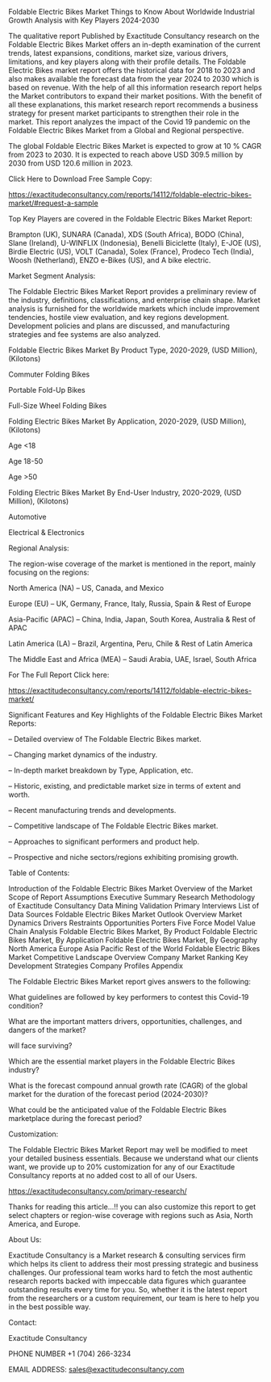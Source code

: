 Foldable Electric Bikes Market Things to Know About Worldwide Industrial Growth Analysis with Key Players 2024-2030

The qualitative report Published by Exactitude Consultancy research on the Foldable Electric Bikes Market offers an in-depth examination of the current trends, latest expansions, conditions, market size, various drivers, limitations, and key players along with their profile details. The Foldable Electric Bikes market report offers the historical data for 2018 to 2023 and also makes available the forecast data from the year 2024 to 2030 which is based on revenue. With the help of all this information research report helps the Market contributors to expand their market positions. With the benefit of all these explanations, this market research report recommends a business strategy for present market participants to strengthen their role in the market. This report analyzes the impact of the Covid 19 pandemic on the Foldable Electric Bikes Market from a Global and Regional perspective.

The global Foldable Electric Bikes Market is expected to grow at 10 % CAGR from 2023 to 2030. It is expected to reach above USD 309.5 million by 2030 from USD 120.6 million in 2023.

Click Here to Download Free Sample Copy:

https://exactitudeconsultancy.com/reports/14112/foldable-electric-bikes-market/#request-a-sample

Top Key Players are covered in the Foldable Electric Bikes Market Report:

Brampton (UK), SUNARA (Canada), XDS (South Africa), BODO (China), Slane (Ireland), U-WINFLIX (Indonesia), Benelli Biciclette (Italy), E-JOE (US), Birdie Electric (US), VOLT (Canada), Solex (France), Prodeco Tech (India), Woosh (Netherland), ENZO e-Bikes (US), and A bike electric.

Market Segment Analysis:

The Foldable Electric Bikes Market Report provides a preliminary review of the industry, definitions, classifications, and enterprise chain shape. Market analysis is furnished for the worldwide markets which include improvement tendencies, hostile view evaluation, and key regions development. Development policies and plans are discussed, and manufacturing strategies and fee systems are also analyzed.

Foldable Electric Bikes Market By Product Type, 2020-2029, (USD Million), (Kilotons)

Commuter Folding Bikes

Portable Fold-Up Bikes

Full-Size Wheel Folding Bikes

Folding Electric Bikes Market By Application, 2020-2029, (USD Million), (Kilotons)

Age <18

Age 18-50

Age >50

Folding Electric Bikes Market By End-User Industry, 2020-2029, (USD Million), (Kilotons)

Automotive

Electrical & Electronics

Regional Analysis:

The region-wise coverage of the market is mentioned in the report, mainly focusing on the regions:

North America (NA) – US, Canada, and Mexico

Europe (EU) – UK, Germany, France, Italy, Russia, Spain & Rest of Europe

Asia-Pacific (APAC) – China, India, Japan, South Korea, Australia & Rest of APAC

Latin America (LA) – Brazil, Argentina, Peru, Chile & Rest of Latin America

The Middle East and Africa (MEA) – Saudi Arabia, UAE, Israel, South Africa

For The Full Report Click here:

https://exactitudeconsultancy.com/reports/14112/foldable-electric-bikes-market/

Significant Features and Key Highlights of the Foldable Electric Bikes Market Reports:

– Detailed overview of The Foldable Electric Bikes market.

– Changing market dynamics of the industry.

– In-depth market breakdown by Type, Application, etc.

– Historic, existing, and predictable market size in terms of extent and worth.

– Recent manufacturing trends and developments.

– Competitive landscape of The Foldable Electric Bikes market.

– Approaches to significant performers and product help.

– Prospective and niche sectors/regions exhibiting promising growth.

Table of Contents:

Introduction of the Foldable Electric Bikes Market
Overview of the Market
Scope of Report
Assumptions
Executive Summary
Research Methodology of Exactitude Consultancy
Data Mining
Validation
Primary Interviews
List of Data Sources
Foldable Electric Bikes Market Outlook
Overview
Market Dynamics
Drivers
Restraints
Opportunities
Porters Five Force Model
Value Chain Analysis
Foldable Electric Bikes Market, By Product
Foldable Electric Bikes Market, By Application
Foldable Electric Bikes Market, By Geography
North America
Europe
Asia Pacific
Rest of the World
Foldable Electric Bikes Market Competitive Landscape
Overview
Company Market Ranking
Key Development Strategies
Company Profiles
Appendix

The Foldable Electric Bikes Market report gives answers to the following:

What guidelines are followed by key performers to contest this Covid-19 condition?

What are the important matters drivers, opportunities, challenges, and dangers of the market?

will face surviving?

Which are the essential market players in the Foldable Electric Bikes industry?

What is the forecast compound annual growth rate (CAGR) of the global market for the duration of the forecast period (2024-2030)?

What could be the anticipated value of the Foldable Electric Bikes marketplace during the forecast period?

Customization:

The Foldable Electric Bikes Market Report may well be modified to meet your detailed business essentials. Because we understand what our clients want, we provide up to 20% customization for any of our Exactitude Consultancy reports at no added cost to all of our Users.

https://exactitudeconsultancy.com/primary-research/

Thanks for reading this article...!! you can also customize this report to get select chapters or region-wise coverage with regions such as Asia, North America, and Europe.

About Us:

Exactitude Consultancy is a Market research & consulting services firm which helps its client to address their most pressing strategic and business challenges. Our professional team works hard to fetch the most authentic research reports backed with impeccable data figures which guarantee outstanding results every time for you. So, whether it is the latest report from the researchers or a custom requirement, our team is here to help you in the best possible way.

Contact:

Exactitude Consultancy

PHONE NUMBER +1 (704) 266-3234

EMAIL ADDRESS: sales@exactitudeconsultancy.com  
